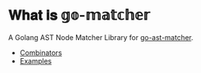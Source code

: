 # 𝐖𝐡𝐚𝐭 𝐢𝐬 𝕘𝕠-𝕞𝕒𝕥𝕔𝕙𝕖𝕣

A Golang AST Node Matcher Library for [go-ast-matcher](https://github.com/goghcrow/go-ast-matcher).

- [Combinators](./combinator)
- [Examples](./example)